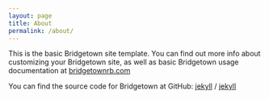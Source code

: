 ```yaml
---
layout: page
title: About
permalink: /about/
---
```


This is the basic Bridgetown site template. You can find out more info about customizing your Bridgetown site, as well as basic Bridgetown usage documentation at [bridgetownrb.com](https://bridgetownrb.com/)

You can find the source code for Bridgetown at GitHub:
[jekyll](https://github.com/bridgetownrb) /
[jekyll](https://github.com/bridgetownrb/bridgetown)
